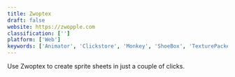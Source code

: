 ```yaml
---
title: Zwoptex
draft: false 
website: https://zwopple.com
classification: ['']
platform: ['Web']
keywords: ['Animator', 'Clickstore', 'Monkey', 'ShoeBox', 'TexturePacker', 'rucksack']
---
```

Use Zwoptex to create sprite sheets in just a couple of clicks.